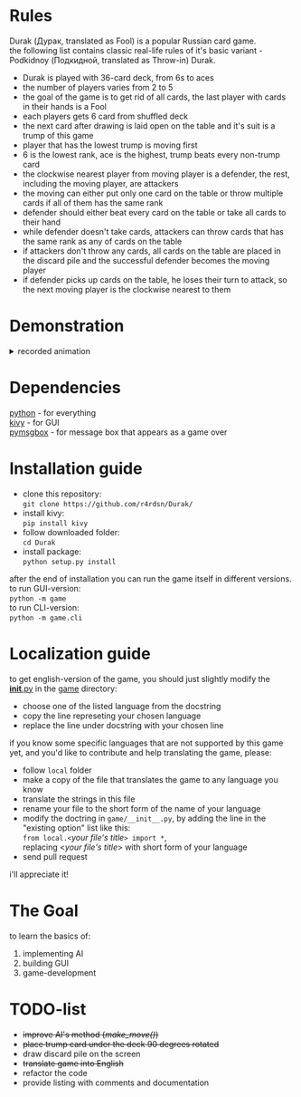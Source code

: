# Rules
Durak (Дурак, translated as Fool) is a popular Russian card game.  
the following list contains classic real-life rules of it's basic variant - Podkidnoy (Подкидной, translated as Throw-in) Durak.

* Durak is played with 36-card deck, from 6s to aces
* the number of players varies from 2 to 5
* the goal of the game is to get rid of all cards, the last player with cards in their hands is a Fool
* each players gets 6 card from shuffled deck
* the next card after drawing is laid open on the table and it's suit is a trump of this game
* player that has the lowest trump is moving first
* 6 is the lowest rank, ace is the highest, trump beats every non-trump card
* the clockwise nearest player from moving player is a defender, the rest, including the moving player, are attackers  
* the moving can either put only one card on the table or throw multiple cards if all of them has the same rank
* defender should either beat every card on the table or take all cards to their hand
* while defender doesn't take cards, attackers can throw cards that has the same rank as any of cards on the table
* if attackers don't throw any cards, all cards on the table are placed in the discard pile and the successful defender becomes the moving player
* if defender picks up cards on the table, he loses their turn to attack, so the next moving player is the clockwise nearest to them


# Demonstration
<details> 
  <summary>recorded animation</summary>
   ![gameplay animation](gameplay.gif)
</details>


# Dependencies
[python](https://python.org/) - for everything  
[kivy](https://github.com/kivy/kivy) - for GUI  
[pymsgbox](https://github.com/asweigart/PyMsgBox) - for message box that appears as a game over


# Installation guide
* clone this repository:  
```git clone https://github.com/r4rdsn/Durak/```  
* install kivy:  
```pip install kivy```
* follow downloaded folder:  
```cd Durak``` 
* install package:  
```python setup.py install```  

after the end of installation you can run the game itself in different versions.  
to run GUI-version:  
```python -m game```  
to run CLI-version:  
```python -m game.cli```


# Localization guide
to get english-version of the game, you should just slightly modify the [__init__.py](game/__init__.py) in the [game](game) directory:  

* choose one of the listed language from the docstring  
* copy the line represeting your chosen language  
* replace the line under docstring with your chosen line  

if you know some specific languages that are not supported by this game yet, and you'd like to contribute and help translating the game, please:  

* follow ```local``` folder  
* make a copy of the file that translates the game to any language you know  
* translate the strings in this file  
* rename your file to the short form of the name of your language  
* modify the doctring in ```game/__init__.py```, by adding the line in the "existing option" list like this:  
```from local.<```_your file's title_```> import *```,  
replacing <_your file's title_> with short form of your language
* send pull request  

i'll appreciate it!


# The Goal
to learn the basics of:

1. implementing AI
2. building GUI
3. game-development


# TODO-list
* ~~improve AI's method (_make_move()_)~~
* ~~place trump card under the deck 90 degrees rotated~~
* draw discard pile on the screen
* ~~translate game into English~~
* refactor the code
* provide listing with comments and documentation
